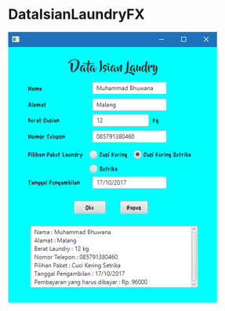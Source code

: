 # DataIsianLaundryFX
![alt text](https://github.com/muhbhuwana/DataIsianLaundryFX/blob/master/DataIsianLaundry.png)
